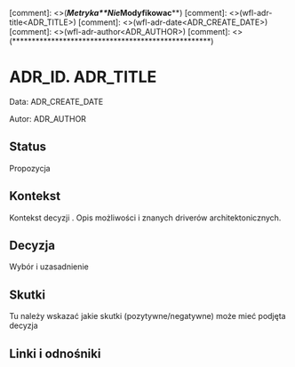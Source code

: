[comment]: <>(*************Metryka**Nie*Modyfikowac**************)
[comment]: <>(wfl-adr-title<ADR_TITLE>)
[comment]: <>(wfl-adr-date<ADR_CREATE_DATE>)
[comment]: <>(wfl-adr-author<ADR_AUTHOR>)
[comment]: <>(***************************************************)

# ADR_ID. ADR_TITLE

Data: ADR_CREATE_DATE

Autor: ADR_AUTHOR

## Status

Propozycja

## Kontekst

Kontekst decyzji . Opis możliwości i znanych driverów architektonicznych.

## Decyzja

Wybór i uzasadnienie

## Skutki

Tu należy wskazać jakie skutki (pozytywne/negatywne) może mieć podjęta decyzja

## Linki i odnośniki